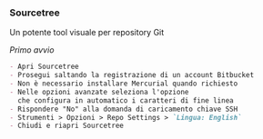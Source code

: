 ### Sourcetree

Un potente tool visuale per repository Git

_Primo avvio_
```md
- Apri Sourcetree
- Prosegui saltando la registrazione di un account Bitbucket
- Non è necessario installare Mercurial quando richiesto
- Nelle opzioni avanzate seleziona l'opzione
  che configura in automatico i caratteri di fine linea
- Rispondere "No" alla domanda di caricamento chiave SSH
- Strumenti > Opzioni > Repo Settings > `Lingua: English`
- Chiudi e riapri Sourcetree
```


<aside class="notes">
</aside>
